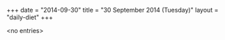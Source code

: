 +++
date = "2014-09-30"
title = "30 September 2014 (Tuesday)"
layout = "daily-diet"
+++

<p>&lt;no entries&gt;</p>